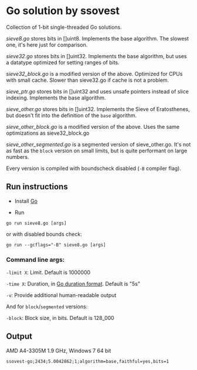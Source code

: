 # Go solution by ssovest

Collection of 1-bit single-threaded Go solutions.

*sieve8.go* stores bits in []uint8. Implements the base algorithm. The slowest one, it's here just for comparison.

*sieve32.go* stores bits in []uint32. Implements the base algorithm, but uses a datatype optimized for setting ranges of bits.

*sieve32_block.go* is a modified version of the above. Optimized for CPUs with small cache. Slower than sieve32.go if cache is not a problem.

*sieve_ptr.go* stores bits in []uint32 and uses unsafe pointers instead of slice indexing. Implements the base algorithm.

*sieve_other.go* stores bits in []uint32. Implements the Sieve of Eratosthenes, but doesn't fit into the definition of the `base` algorithm.

*sieve_other_block.go* is a modified version of the above. Uses the same optimizations as sieve32_block.go

*sieve_other_segmented.go* is a segmented version of sieve_other.go. It's not as fast as the `block` version on small limits, but is quite performant on large numbers.

Every version is compiled with boundscheck disabled (`-B` compiler flag).

## Run instructions

 - Install [Go](https://golang.org/)

 - Run
```
go run sieve8.go [args]
```
or with disabled bounds check:
```
go run --gcflags="-B" sieve8.go [args]
```

### Command line args:

`-limit X`: Limit. Default is 1000000

`-time X`: Duration, in [Go duration format](https://golang.org/pkg/time/#ParseDuration). Default is "5s"

`-v`: Provide additional human-readable output

And for `block`/`segmented` versions:

`-block`: Block size, in bits. Default is 128_000

## Output

AMD A4-3305M 1.9 GHz, Windows 7 64 bit
```
ssovest-go;2434;5.0042862;1;algorithm=base,faithful=yes,bits=1
```
